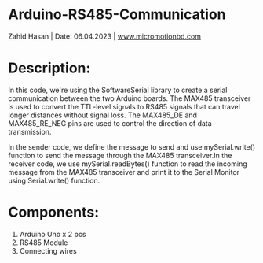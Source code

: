 # Arduino-RS485-Communication

Zahid Hasan  | Date: 06.04.2023 | www.micromotionbd.com


# Description:
In this code, we're using the SoftwareSerial library to create a serial communication between the two Arduino boards. The MAX485 transceiver is used to convert the
TTL-level signals to RS485 signals that can travel longer distances without signal loss. The MAX485_DE and MAX485_RE_NEG pins are used to control the direction of data
transmission.

In the sender code, we define the message to send and use mySerial.write() function to send the message through the MAX485 transceiver.In the receiver code, we use 
mySerial.readBytes() function to read the incoming message from the MAX485 transceiver and print it to the Serial Monitor using Serial.write() function.

# Components:
1. Arduino Uno x 2 pcs
2. RS485 Module
3. Connecting wires
